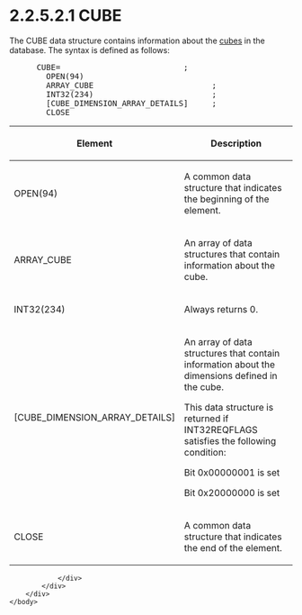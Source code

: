 <html dir="LTR" xmlns:mshelp="http://msdn.microsoft.com/mshelp" xmlns:ddue="http://ddue.schemas.microsoft.com/authoring/2003/5" xmlns:xlink="http://www.w3.org/1999/xlink" xmlns:tool="http://www.microsoft.com/tooltip">
    <head>
        <meta http-equiv="Content-Type" content="text/html; CHARSET=utf-8"></meta>
        <meta name="save" content="history"></meta>
        <title>2.2.5.2.1 CUBE</title>
        <xml>
            <mshelp:toctitle title="2.2.5.2.1 CUBE"></mshelp:toctitle>
            <mshelp:rltitle title="[MS-SSAS8]: CUBE"></mshelp:rltitle>
            <mshelp:keyword index="A" term="af878f6c-1a1e-4f31-8bf8-1e92d4e54b2e"></mshelp:keyword>
            <mshelp:attr name="DCSext.ContentType" value="open specification"></mshelp:attr>
            <mshelp:attr name="AssetID" value="af878f6c-1a1e-4f31-8bf8-1e92d4e54b2e"></mshelp:attr>
            <mshelp:attr name="TopicType" value="kbRef"></mshelp:attr>
            <mshelp:attr name="DCSext.Title" value="[MS-SSAS8]: CUBE" />
        </xml>
    </head>
    <body>
        <div id="header">
            <h1 class="heading">2.2.5.2.1 CUBE</h1>
        </div>
        <div id="mainSection">
            <div id="mainBody">
                <div id="allHistory" class="saveHistory"></div>
                <div id="sectionSection0" class="section" name="collapseableSection">
                    

<p>The CUBE data structure contains information about the <a href="c527450b-f5bd-424b-8c98-ba6365288f35.md#gt_a0c8d97b-322c-4117-8525-37e5f26751e7">cubes</a> in the database. The
syntax is defined as follows:           </p>

<dl>
<dd>
<div><pre> CUBE=                          ; 
   OPEN(94)
   ARRAY_CUBE                         ; 
   INT32(234)                         ; 
   [CUBE_DIMENSION_ARRAY_DETAILS]     ; 
   CLOSE
</pre></div>
</dd></dl>

<table>
 <thead>
  <tr>
   <th>
   <p>Element</p>
   </th>
   <th>
   <p>Description</p>
   </th>
  </tr>
 </thead>
 <tr>
  <td>
  <p>OPEN(94)</p>
  </td>
  <td>
  <p>A common data structure that indicates the beginning
  of the element.</p>
  </td>
 </tr>
 <tr>
  <td>
  <p>ARRAY_CUBE</p>
  </td>
  <td>
  <p>An array of data structures that contain information
  about the cube.</p>
  </td>
 </tr>
 <tr>
  <td>
  <p>INT32(234)</p>
  </td>
  <td>
  <p>Always returns 0.</p>
  </td>
 </tr>
 <tr>
  <td>
  <p>[CUBE_DIMENSION_ARRAY_DETAILS]</p>
  </td>
  <td>
  <p>An array of data structures that contain information
  about the dimensions defined in the cube.</p>
  <p>This data structure is returned if INT32REQFLAGS
  satisfies the following condition:</p>
  <p>Bit 0x00000001 is set</p>
  <p>Bit 0x20000000 is set</p>
  </td>
 </tr>
 <tr>
  <td>
  <p>CLOSE</p>
  </td>
  <td>
  <p>A common data structure that indicates the end of the
  element.</p>
  </td>
 </tr>
</table>

<p> </p>


                </div>
            </div>
        </div>
    </body>
</html>